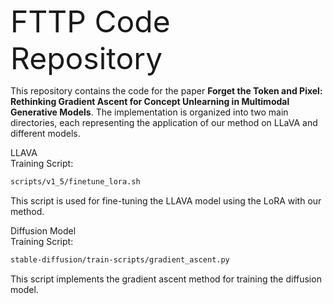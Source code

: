 <font size="20">FTTP Code Repository</font>

This repository contains the code for the paper **Forget the Token and Pixel: Rethinking Gradient Ascent for Concept Unlearning in Multimodal Generative Models**. The implementation is organized into two main directories, each representing the application of our method on LLaVA and different models.

LLAVA<br>
Training Script: 
```bash
scripts/v1_5/finetune_lora.sh
```
This script is used for fine-tuning the LLAVA model using the LoRA with our method.

Diffusion Model<br>
Training Script: 
```bash
stable-diffusion/train-scripts/gradient_ascent.py
```
This script implements the gradient ascent method for training the diffusion model.


